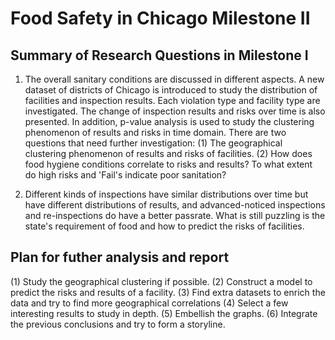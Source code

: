 # Food Safety in Chicago Milestone II

## Summary of Research Questions in Milestone I

1. The overall sanitary conditions are discussed in different aspects. A new dataset of districts of Chicago is introduced to study the distribution of facilities and inspection results. Each violation type and facility type are investigated. The change of inspection results and risks over time is also presented. In addition, p-value analysis is used to study the clustering phenomenon of results and risks in time domain.
   There are two questions that need further investigation: (1) The geographical clustering phenomenon of results and risks of facilities. (2) How does food hygiene conditions correlate to risks and results? To what extent do high risks and 'Fail's indicate poor sanitation?
    
2. Different kinds of inspections have similar distributions over time but have different distributions of results, and advanced-noticed inspections and re-inspections do have a better passrate. 
   What is still puzzling is the state's requirement of food and how to predict the risks of facilities.

## Plan for futher analysis and report

(1) Study the geographical clustering if possible.
(2) Construct a model to predict the risks and results of a facility.
(3) Find extra datasets to enrich the data and try to find more geographical correlations
(4) Select a few interesting results to study in depth.
(5) Embellish the graphs.
(6) Integrate the previous conclusions and try to form a storyline.
